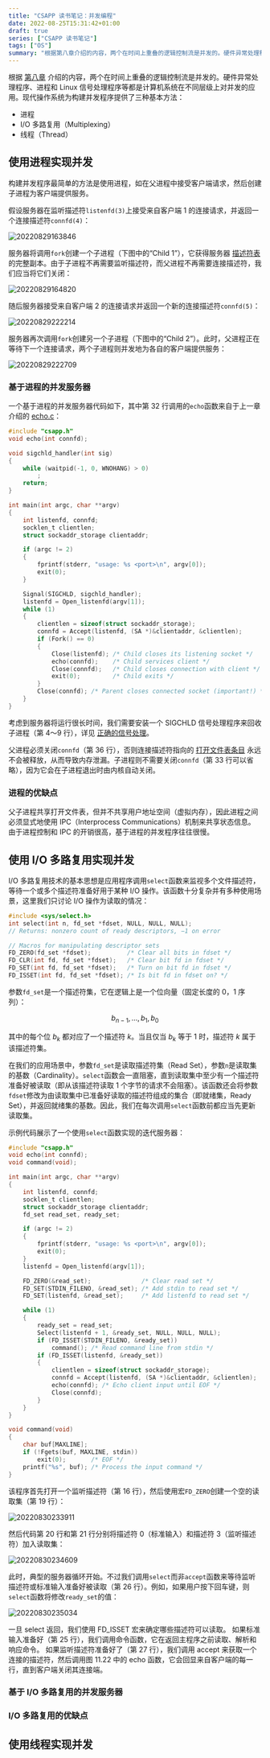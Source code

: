 ```yaml
---
title: "CSAPP 读书笔记：并发编程"
date: 2022-08-25T15:31:42+01:00
draft: true
series: ["CSAPP 读书笔记"]
tags: ["OS"]
summary: "根据第八章介绍的内容，两个在时间上重叠的逻辑控制流是并发的。硬件异常处理程序、进程和 Linux 信号处理程序等都是计算机系统在不同层级上对并发的应用。现代操作系统为构建并发程序提供了三种基本方法 ..."
---
```


根据 [第八章](/posts/exception-control-flow-note/#并发流) 介绍的内容，两个在时间上重叠的逻辑控制流是并发的。硬件异常处理程序、进程和 Linux 信号处理程序等都是计算机系统在不同层级上对并发的应用。现代操作系统为构建并发程序提供了三种基本方法：

- 进程
- I/O 多路复用（Multiplexing）
- 线程（Thread）

## 使用进程实现并发

构建并发程序最简单的方法是使用进程，如在父进程中接受客户端请求，然后创建子进程为客户端提供服务。

假设服务器在监听描述符`listenfd(3)`上接受来自客户端 1 的连接请求，并返回一个连接描述符`connfd(4)`：

![20220829163846](https://cdn.jsdelivr.net/gh/koktlzz/ImgBed@master/20220829163846.png)

服务器将调用`fork`创建一个子进程（下图中的“Child 1”），它获得服务器 [描述符表](/posts/system-level-io-note/#共享文件) 的完整副本。由于子进程不再需要监听描述符，而父进程不再需要连接描述符，我们应当将它们关闭：

![20220829164820](https://cdn.jsdelivr.net/gh/koktlzz/ImgBed@master/20220829164820.png)

随后服务器接受来自客户端 2 的连接请求并返回一个新的连接描述符`connfd(5)`：

![20220829222214](https://cdn.jsdelivr.net/gh/koktlzz/ImgBed@master/20220829222214.png)

服务器再次调用`fork`创建另一个子进程（下图中的“Child 2”）。此时，父进程正在等待下一个连接请求，两个子进程则并发地为各自的客户端提供服务：

![20220829222709](https://cdn.jsdelivr.net/gh/koktlzz/ImgBed@master/20220829222709.png)

### 基于进程的并发服务器

一个基于进程的并发服务器代码如下，其中第 32 行调用的`echo`函数来自于上一章介绍的 [echo.c](http://csapp.cs.cmu.edu/2e/ics2/code/netp/echo.c)：

```c
#include "csapp.h"
void echo(int connfd);

void sigchld_handler(int sig)
{
    while (waitpid(-1, 0, WNOHANG) > 0)
        ;
    return;
}

int main(int argc, char **argv)
{
    int listenfd, connfd;
    socklen_t clientlen;
    struct sockaddr_storage clientaddr;

    if (argc != 2)
    {
        fprintf(stderr, "usage: %s <port>\n", argv[0]);
        exit(0);
    }

    Signal(SIGCHLD, sigchld_handler);
    listenfd = Open_listenfd(argv[1]);
    while (1)
    {
        clientlen = sizeof(struct sockaddr_storage);
        connfd = Accept(listenfd, (SA *)&clientaddr, &clientlen);
        if (Fork() == 0)
        {
            Close(listenfd); /* Child closes its listening socket */
            echo(connfd);    /* Child services client */
            Close(connfd);   /* Child closes connection with client */
            exit(0);         /* Child exits */
        }
        Close(connfd); /* Parent closes connected socket (important!) */
    }
}
```

考虑到服务器将运行很长时间，我们需要安装一个 SIGCHLD 信号处理程序来回收子进程（第 4～9 行），详见 [正确的信号处理](/posts/exception-control-flow-note/#正确的信号处理)。

父进程必须关闭`connfd`（第 36 行），否则连接描述符指向的 [打开文件表条目](/posts/system-level-io-note/#共享文件) 永远不会被释放，从而导致内存泄漏。子进程则不需要关闭`connfd`（第 33 行可以省略），因为它会在子进程退出时由内核自动关闭。

### 进程的优缺点

父子进程共享打开文件表，但并不共享用户地址空间（虚拟内存），因此进程之间必须显式地使用 IPC（Interprocess Communications）机制来共享状态信息。由于进程控制和 IPC 的开销很高，基于进程的并发程序往往很慢。

## 使用 I/O 多路复用实现并发

I/O 多路复用技术的基本思想是应用程序调用`select`函数来监视多个文件描述符，等待一个或多个描述符准备好用于某种 I/O 操作。该函数十分复杂并有多种使用场景，这里我们只讨论 I/O 操作为读取的情况：

```c
#include <sys/select.h>
int select(int n, fd_set *fdset, NULL, NULL, NULL);
// Returns: nonzero count of ready descriptors, −1 on error

// Macros for manipulating descriptor sets
FD_ZERO(fd_set *fdset);          /* Clear all bits in fdset */
FD_CLR(int fd, fd_set *fdset);   /* Clear bit fd in fdset */
FD_SET(int fd, fd_set *fdset);   /* Turn on bit fd in fdset */
FD_ISSET(int fd, fd_set *fdset); /* Is bit fd in fdset on? */
```

参数`fd_set`是一个描述符集，它在逻辑上是一个位向量（固定长度的 0，1 序列）：

$$b_{n - 1},..., b_1, b_0$$

其中的每个位 $b_k$ 都对应了一个描述符 $k$。当且仅当 $b_k$ 等于 1 时，描述符 $k$ 属于该描述符集。

在我们的应用场景中，参数`fd_set`是读取描述符集（Read Set），参数`n`是读取集的基数（Cardinality）。`select`函数会一直阻塞，直到读取集中至少有一个描述符准备好被读取（即从该描述符读取 1 个字节的请求不会阻塞）。该函数还会将参数`fdset`修改为由读取集中已准备好读取的描述符组成的集合（即就绪集，Ready Set），并返回就绪集的基数。因此，我们在每次调用`select`函数前都应当先更新读取集。

示例代码展示了一个使用`select`函数实现的迭代服务器：

```c
#include "csapp.h"
void echo(int connfd);
void command(void);

int main(int argc, char **argv)
{
    int listenfd, connfd;
    socklen_t clientlen;
    struct sockaddr_storage clientaddr;
    fd_set read_set, ready_set;

    if (argc != 2)
    {
        fprintf(stderr, "usage: %s <port>\n", argv[0]);
        exit(0);
    }
    listenfd = Open_listenfd(argv[1]);

    FD_ZERO(&read_set);              /* Clear read set */
    FD_SET(STDIN_FILENO, &read_set); /* Add stdin to read set */
    FD_SET(listenfd, &read_set);     /* Add listenfd to read set */

    while (1)
    {
        ready_set = read_set;
        Select(listenfd + 1, &ready_set, NULL, NULL, NULL);
        if (FD_ISSET(STDIN_FILENO, &ready_set))
            command(); /* Read command line from stdin */
        if (FD_ISSET(listenfd, &ready_set))
        {
            clientlen = sizeof(struct sockaddr_storage);
            connfd = Accept(listenfd, (SA *)&clientaddr, &clientlen);
            echo(connfd); /* Echo client input until EOF */
            Close(connfd);
        }
    }
}

void command(void)
{
    char buf[MAXLINE];
    if (!Fgets(buf, MAXLINE, stdin))
        exit(0);       /* EOF */
    printf("%s", buf); /* Process the input command */
}
```

该程序首先打开一个监听描述符（第 16 行），然后使用宏`FD_ZERO`创建一个空的读取集（第 19 行）：

![20220830233911](https://cdn.jsdelivr.net/gh/koktlzz/ImgBed@master/20220830233911.png)

然后代码第 20 行和第 21 行分别将描述符 0（标准输入）和描述符 3（监听描述符）加入读取集：

![20220830234609](https://cdn.jsdelivr.net/gh/koktlzz/ImgBed@master/20220830234609.png)

此时，典型的服务器循环开始。不过我们调用`select`而非`accept`函数来等待监听描述符或标准输入准备好被读取（第 26 行）。例如，如果用户按下回车键，则`select`函数将修改`ready_set`的值：

![20220830235034](https://cdn.jsdelivr.net/gh/koktlzz/ImgBed@master/20220830235034.png)

一旦 select 返回，我们使用 FD_ISSET 宏来确定哪些描述符可以读取。 如果标准输入准备好（第 25 行），我们调用命令函数，它在返回主程序之前读取、解析和响应命令。 如果监听描述符准备好了（第 27 行），我们调用 accept 来获取一个连接的描述符，然后调用图 11.22 中的 echo 函数，它会回显来自客户端的每一行，直到客户端关闭其连接端。

### 基于 I/O 多路复用的并发服务器

### I/O 多路复用的优缺点

## 使用线程实现并发
